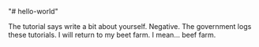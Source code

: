 "# hello-world" 

The tutorial says write a bit about yourself.  Negative.  The government logs these tutorials.  I will return to my beet farm.  I mean... beef farm.
